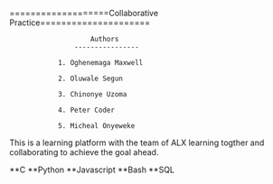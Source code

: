 ===================Collaborative Practice=====================

                        Authors
                    ----------------
                
                1. Oghenemaga Maxwell

                2. Oluwale Segun

                3. Chinonye Uzoma

                4. Peter Coder

                5. Micheal Onyeweke



This is a learning platform with the team of ALX learning togther and collaborating to achieve the goal ahead.

**C
**Python
**Javascript
**Bash
**SQL
